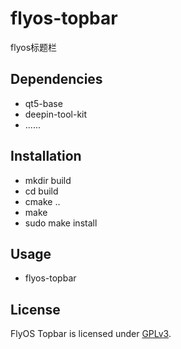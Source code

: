 # flyos-topbar
flyos标题栏

## Dependencies

* qt5-base
* deepin-tool-kit
* ......

## Installation

* mkdir build
* cd build
* cmake ..
* make
* sudo make install

## Usage

* flyos-topbar

## License

FlyOS Topbar is licensed under [GPLv3](LICENSE).
